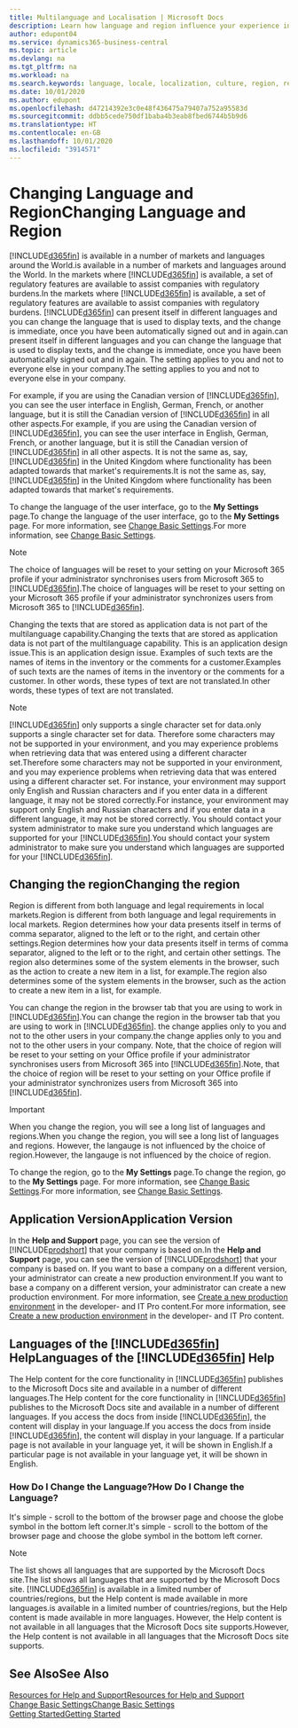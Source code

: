 ```yaml
---
title: Multilanguage and Localisation | Microsoft Docs
description: Learn how language and region influence your experience in Business Central.
author: edupont04
ms.service: dynamics365-business-central
ms.topic: article
ms.devlang: na
ms.tgt_pltfrm: na
ms.workload: na
ms.search.keywords: language, locale, localization, culture, region, regional settings
ms.date: 10/01/2020
ms.author: edupont
ms.openlocfilehash: d47214392e3c0e48f436475a79407a752a95583d
ms.sourcegitcommit: ddbb5cede750df1baba4b3eab8fbed6744b5b9d6
ms.translationtype: HT
ms.contentlocale: en-GB
ms.lasthandoff: 10/01/2020
ms.locfileid: "3914571"
---
```

# <a name="changing-language-and-region"></a><span data-ttu-id="89d7e-103">Changing Language and Region</span><span class="sxs-lookup"><span data-stu-id="89d7e-103">Changing Language and Region</span></span>

[!INCLUDE[d365fin](includes/d365fin_md.md)] <span data-ttu-id="89d7e-104">is available in a number of markets and languages around the World.</span><span class="sxs-lookup"><span data-stu-id="89d7e-104">is available in a number of markets and languages around the World.</span></span> <span data-ttu-id="89d7e-105">In the markets where [!INCLUDE[d365fin](includes/d365fin_md.md)] is available, a set of regulatory features are available to assist companies with regulatory burdens.</span><span class="sxs-lookup"><span data-stu-id="89d7e-105">In the markets where [!INCLUDE[d365fin](includes/d365fin_md.md)] is available, a set of regulatory features are available to assist companies with regulatory burdens.</span></span> [!INCLUDE[d365fin](includes/d365fin_md.md)] <span data-ttu-id="89d7e-106">can present itself in different languages and you can change the language that is used to display texts, and the change is immediate, once you have been automatically signed out and in again.</span><span class="sxs-lookup"><span data-stu-id="89d7e-106">can present itself in different languages and you can change the language that is used to display texts, and the change is immediate, once you have been automatically signed out and in again.</span></span> <span data-ttu-id="89d7e-107">The setting applies to you and not to everyone else in your company.</span><span class="sxs-lookup"><span data-stu-id="89d7e-107">The setting applies to you and not to everyone else in your company.</span></span>  

<span data-ttu-id="89d7e-108">For example, if you are using the Canadian version of [!INCLUDE[d365fin](includes/d365fin_md.md)], you can see the user interface in English, German, French, or another language, but it is still the Canadian version of [!INCLUDE[d365fin](includes/d365fin_md.md)] in all other aspects.</span><span class="sxs-lookup"><span data-stu-id="89d7e-108">For example, if you are using the Canadian version of [!INCLUDE[d365fin](includes/d365fin_md.md)], you can see the user interface in English, German, French, or another language, but it is still the Canadian version of [!INCLUDE[d365fin](includes/d365fin_md.md)] in all other aspects.</span></span> <span data-ttu-id="89d7e-109">It is not the same as, say, [!INCLUDE[d365fin](includes/d365fin_md.md)] in the United Kingdom where functionality has been adapted towards that market's requirements.</span><span class="sxs-lookup"><span data-stu-id="89d7e-109">It is not the same as, say, [!INCLUDE[d365fin](includes/d365fin_md.md)] in the United Kingdom where functionality has been adapted towards that market's requirements.</span></span>  

<span data-ttu-id="89d7e-110">To change the language of the user interface, go to the **My Settings** page.</span><span class="sxs-lookup"><span data-stu-id="89d7e-110">To change the language of the user interface, go to the **My Settings** page.</span></span> <span data-ttu-id="89d7e-111">For more information, see [Change Basic Settings](ui-change-basic-settings.md#language).</span><span class="sxs-lookup"><span data-stu-id="89d7e-111">For more information, see [Change Basic Settings](ui-change-basic-settings.md#language).</span></span> 

> [!NOTE]  
> <span data-ttu-id="89d7e-112">The choice of languages will be reset to your setting on your Microsoft 365 profile if your administrator synchronises users from Microsoft 365 to [!INCLUDE[d365fin](includes/d365fin_md.md)].</span><span class="sxs-lookup"><span data-stu-id="89d7e-112">The choice of languages will be reset to your setting on your Microsoft 365 profile if your administrator synchronizes users from Microsoft 365 to [!INCLUDE[d365fin](includes/d365fin_md.md)].</span></span>

<span data-ttu-id="89d7e-113">Changing the texts that are stored as application data is not part of the multilanguage capability.</span><span class="sxs-lookup"><span data-stu-id="89d7e-113">Changing the texts that are stored as application data is not part of the multilanguage capability.</span></span> <span data-ttu-id="89d7e-114">This is an application design issue.</span><span class="sxs-lookup"><span data-stu-id="89d7e-114">This is an application design issue.</span></span> <span data-ttu-id="89d7e-115">Examples of such texts are the names of items in the inventory or the comments for a customer.</span><span class="sxs-lookup"><span data-stu-id="89d7e-115">Examples of such texts are the names of items in the inventory or the comments for a customer.</span></span> <span data-ttu-id="89d7e-116">In other words, these types of text are not translated.</span><span class="sxs-lookup"><span data-stu-id="89d7e-116">In other words, these types of text are not translated.</span></span>  

> [!NOTE]  
> [!INCLUDE[d365fin](includes/d365fin_md.md)] <span data-ttu-id="89d7e-117">only supports a single character set for data.</span><span class="sxs-lookup"><span data-stu-id="89d7e-117">only supports a single character set for data.</span></span> <span data-ttu-id="89d7e-118">Therefore some characters may not be supported in your environment, and you may experience problems when retrieving data that was entered using a different character set.</span><span class="sxs-lookup"><span data-stu-id="89d7e-118">Therefore some characters may not be supported in your environment, and you may experience problems when retrieving data that was entered using a different character set.</span></span> <span data-ttu-id="89d7e-119">For instance, your environment may support only English and Russian characters and if you enter data in a different language, it may not be stored correctly.</span><span class="sxs-lookup"><span data-stu-id="89d7e-119">For instance, your environment may support only English and Russian characters and if you enter data in a different language, it may not be stored correctly.</span></span> <span data-ttu-id="89d7e-120">You should contact your system administrator to make sure you understand which languages are supported for your [!INCLUDE[d365fin](includes/d365fin_md.md)].</span><span class="sxs-lookup"><span data-stu-id="89d7e-120">You should contact your system administrator to make sure you understand which languages are supported for your [!INCLUDE[d365fin](includes/d365fin_md.md)].</span></span>  

## <a name="changing-the-region"></a><span data-ttu-id="89d7e-121">Changing the region</span><span class="sxs-lookup"><span data-stu-id="89d7e-121">Changing the region</span></span>
<span data-ttu-id="89d7e-122">Region is different from both language and legal requirements in local markets.</span><span class="sxs-lookup"><span data-stu-id="89d7e-122">Region is different from both language and legal requirements in local markets.</span></span> <span data-ttu-id="89d7e-123">Region determines how your data presents itself in terms of comma separator, aligned to the left or to the right, and certain other settings.</span><span class="sxs-lookup"><span data-stu-id="89d7e-123">Region determines how your data presents itself in terms of comma separator, aligned to the left or to the right, and certain other settings.</span></span> <span data-ttu-id="89d7e-124">The region also determines some of the system elements in the browser, such as the action to create a new item in a list, for example.</span><span class="sxs-lookup"><span data-stu-id="89d7e-124">The region also determines some of the system elements in the browser, such as the action to create a new item in a list, for example.</span></span>  

<span data-ttu-id="89d7e-125">You can change the region in the browser tab that you are using to work in [!INCLUDE[d365fin](includes/d365fin_md.md)].</span><span class="sxs-lookup"><span data-stu-id="89d7e-125">You can change the region in the browser tab that you are using to work in [!INCLUDE[d365fin](includes/d365fin_md.md)].</span></span> <span data-ttu-id="89d7e-126">the change applies only to you and not to the other users in your company.</span><span class="sxs-lookup"><span data-stu-id="89d7e-126">the change applies only to you and not to the other users in your company.</span></span>  <span data-ttu-id="89d7e-127">Note, that the choice of region will be reset to your setting on your Office profile if your administrator synchronises users from Microsoft 365 into [!INCLUDE[d365fin](includes/d365fin_md.md)].</span><span class="sxs-lookup"><span data-stu-id="89d7e-127">Note, that the choice of region will be reset to your setting on your Office profile if your administrator synchronizes users from Microsoft 365 into [!INCLUDE[d365fin](includes/d365fin_md.md)].</span></span>

> [!IMPORTANT]  
>  <span data-ttu-id="89d7e-128">When you change the region, you will see a long list of languages and regions.</span><span class="sxs-lookup"><span data-stu-id="89d7e-128">When you change the region, you will see a long list of languages and regions.</span></span> <span data-ttu-id="89d7e-129">However, the langauge is not influenced by the choice of region.</span><span class="sxs-lookup"><span data-stu-id="89d7e-129">However, the langauge is not influenced by the choice of region.</span></span>  

<span data-ttu-id="89d7e-130">To change the region, go to the **My Settings** page.</span><span class="sxs-lookup"><span data-stu-id="89d7e-130">To change the region, go to the **My Settings** page.</span></span> <span data-ttu-id="89d7e-131">For more information, see [Change Basic Settings](ui-change-basic-settings.md).</span><span class="sxs-lookup"><span data-stu-id="89d7e-131">For more information, see [Change Basic Settings](ui-change-basic-settings.md).</span></span>  

## <a name="application-version"></a><span data-ttu-id="89d7e-132">Application Version</span><span class="sxs-lookup"><span data-stu-id="89d7e-132">Application Version</span></span>

<span data-ttu-id="89d7e-133">In the **Help and Support** page, you can see the version of [!INCLUDE[prodshort](includes/prodshort.md)] that your company is based on.</span><span class="sxs-lookup"><span data-stu-id="89d7e-133">In the **Help and Support** page, you can see the version of [!INCLUDE[prodshort](includes/prodshort.md)] that your company is based on.</span></span> <span data-ttu-id="89d7e-134">If you want to base a company on a different version, your administrator can create a new production environment.</span><span class="sxs-lookup"><span data-stu-id="89d7e-134">If you want to base a company on a different version, your administrator can create a new production environment.</span></span> <span data-ttu-id="89d7e-135">For more information, see [Create a new production environment](/dynamics365/business-central/dev-itpro/administration/tenant-admin-center-environments#create-a-new-production-environment) in the developer- and IT Pro content.</span><span class="sxs-lookup"><span data-stu-id="89d7e-135">For more information, see [Create a new production environment](/dynamics365/business-central/dev-itpro/administration/tenant-admin-center-environments#create-a-new-production-environment) in the developer- and IT Pro content.</span></span>  

## <a name="languages-of-the-d365fin-help"></a><span data-ttu-id="89d7e-136">Languages of the [!INCLUDE[d365fin](includes/d365fin_md.md)] Help</span><span class="sxs-lookup"><span data-stu-id="89d7e-136">Languages of the [!INCLUDE[d365fin](includes/d365fin_md.md)] Help</span></span>
<span data-ttu-id="89d7e-137">The Help content for the core functionality in [!INCLUDE[d365fin](includes/d365fin_md.md)] publishes to the Microsoft Docs site and available in a number of different languages.</span><span class="sxs-lookup"><span data-stu-id="89d7e-137">The Help content for the core functionality in [!INCLUDE[d365fin](includes/d365fin_md.md)] publishes to the Microsoft Docs site and available in a number of different languages.</span></span> <span data-ttu-id="89d7e-138">If you access the docs from inside [!INCLUDE[d365fin](includes/d365fin_md.md)], the content will display in your language.</span><span class="sxs-lookup"><span data-stu-id="89d7e-138">If you access the docs from inside [!INCLUDE[d365fin](includes/d365fin_md.md)], the content will display in your language.</span></span> <span data-ttu-id="89d7e-139">If a particular page is not available in your language yet, it will be shown in English.</span><span class="sxs-lookup"><span data-stu-id="89d7e-139">If a particular page is not available in your language yet, it will be shown in English.</span></span>

### <a name="how-do-i-change-the-language"></a><span data-ttu-id="89d7e-140">How Do I Change the Language?</span><span class="sxs-lookup"><span data-stu-id="89d7e-140">How Do I Change the Language?</span></span>
<span data-ttu-id="89d7e-141">It's simple - scroll to the bottom of the browser page and choose the globe symbol in the bottom left corner.</span><span class="sxs-lookup"><span data-stu-id="89d7e-141">It's simple - scroll to the bottom of the browser page and choose the globe symbol in the bottom left corner.</span></span>

> [!NOTE]  
> <span data-ttu-id="89d7e-142">The list shows all languages that are supported by the Microsoft Docs site.</span><span class="sxs-lookup"><span data-stu-id="89d7e-142">The list shows all languages that are supported by the Microsoft Docs site.</span></span> [!INCLUDE[d365fin](includes/d365fin_md.md)] <span data-ttu-id="89d7e-143">is available in a limited number of countries/regions, but the Help content is made available in more languages.</span><span class="sxs-lookup"><span data-stu-id="89d7e-143">is available in a limited number of countries/regions, but the Help content is made available in more languages.</span></span> <span data-ttu-id="89d7e-144">However, the Help content is not available in all languages that the Microsoft Docs site supports.</span><span class="sxs-lookup"><span data-stu-id="89d7e-144">However, the Help content is not available in all languages that the Microsoft Docs site supports.</span></span>

## <a name="see-also"></a><span data-ttu-id="89d7e-145">See Also</span><span class="sxs-lookup"><span data-stu-id="89d7e-145">See Also</span></span>

[<span data-ttu-id="89d7e-146">Resources for Help and Support</span><span class="sxs-lookup"><span data-stu-id="89d7e-146">Resources for Help and Support</span></span>](product-help-and-support.md)  
[<span data-ttu-id="89d7e-147">Change Basic Settings</span><span class="sxs-lookup"><span data-stu-id="89d7e-147">Change Basic Settings</span></span>](ui-change-basic-settings.md)  
[<span data-ttu-id="89d7e-148">Getting Started</span><span class="sxs-lookup"><span data-stu-id="89d7e-148">Getting Started</span></span>](product-get-started.md)  
